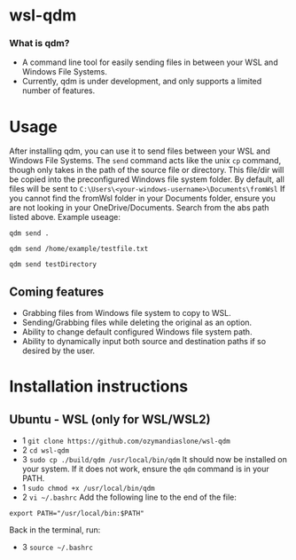 # wsl-qdm
### What is qdm?
- A command line tool for easily sending files in between your WSL and Windows File Systems.
- Currently, qdm is under development, and only supports a limited number of features.

# Usage
After installing qdm, you can use it to send files between your WSL and Windows File Systems.
The `send` command acts like the unix `cp` command, though only takes in the path of the source file or directory. This file/dir will be copied into the preconfigured Windows file system folder. 
By default, all files will be sent to `C:\Users\<your-windows-username>\Documents\fromWsl`
If you cannot find the fromWsl folder in your Documents folder, ensure you are not looking in your OneDrive/Documents. Search from the abs path listed above.
Example useage:
```
qdm send .

qdm send /home/example/testfile.txt

qdm send testDirectory
```

## Coming features
- Grabbing files from Windows file system to copy to WSL.
- Sending/Grabbing files while deleting the original as an option.
- Ability to change default configured Windows file system path.
- Ability to dynamically input both source and destination paths if so desired by the user.


# Installation instructions
## Ubuntu - WSL (only for WSL/WSL2)
- 1 `git clone https://github.com/ozymandiaslone/wsl-qdm`
- 2 `cd wsl-qdm`
- 3 `sudo cp ./build/qdm /usr/local/bin/qdm`
It should now be installed on your system. If it does not work, ensure the `qdm` command is in your PATH.
- 1 `sudo chmod +x /usr/local/bin/qdm`
- 2 `vi ~/.bashrc`
Add the following line to the end of the file:
```
export PATH="/usr/local/bin:$PATH"
```
Back in the terminal, run:
- 3 `source ~/.bashrc`

